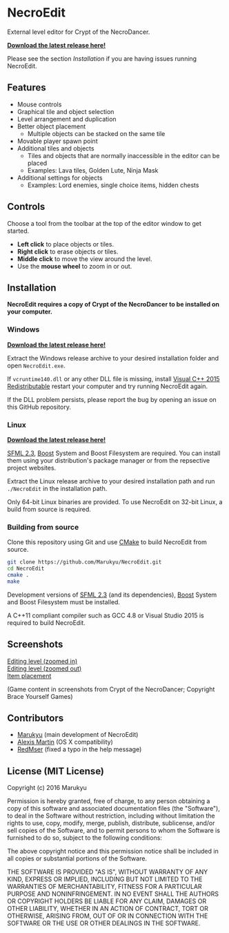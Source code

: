 # NecroEdit

External level editor for Crypt of the NecroDancer.

**[Download the latest release here!](https://github.com/Marukyu/NecroEdit/releases)**

Please see the section *Installation* if you are having issues running NecroEdit.

## Features

* Mouse controls
* Graphical tile and object selection
* Level arrangement and duplication
* Better object placement
    * Multiple objects can be stacked on the same tile
* Movable player spawn point
* Additional tiles and objects
    * Tiles and objects that are normally inaccessible in the editor can be placed
    * Examples: Lava tiles, Golden Lute, Ninja Mask
* Additional settings for objects
    * Examples: Lord enemies, single choice items, hidden chests

## Controls

Choose a tool from the toolbar at the top of the editor window to get started.

* **Left click** to place objects or tiles.
* **Right click** to erase objects or tiles.
* **Middle click** to move the view around the level.
* Use the **mouse wheel** to zoom in or out.

## Installation

**NecroEdit requires a copy of Crypt of the NecroDancer to be installed on your computer.**

### Windows

**[Download the latest release here!](https://github.com/Marukyu/NecroEdit/releases)**

Extract the Windows release archive to your desired installation folder and open `NecroEdit.exe`.

If `vcruntime140.dll` or any other DLL file is missing, install
[Visual C++ 2015 Redistributable](https://www.microsoft.com/en-us/download/details.aspx?id=48145) restart your computer
and try running NecroEdit again.

If the DLL problem persists, please report the bug by opening an issue on this GitHub repository.

### Linux

**[Download the latest release here!](https://github.com/Marukyu/NecroEdit/releases)**

[SFML 2.3](http://sfml-dev.org), [Boost](http://boost.org) System and Boost Filesystem are required. You can install
them using your distribution's package manager or from the repsective project websites.

Extract the Linux release archive to your desired installation path and run `./NecroEdit` in the installation path.

Only 64-bit Linux binaries are provided. To use NecroEdit on 32-bit Linux, a build from source is required.

### Building from source

Clone this repository using Git and use [CMake](https://cmake.org) to build NecroEdit from source.

```sh
git clone https://github.com/Marukyu/NecroEdit.git
cd NecroEdit
cmake .
make
```

Development versions of [SFML 2.3](http://sfml-dev.org) (and its dependencies), [Boost](http://boost.org) System and
Boost Filesystem must be installed.

A C++11 compliant compiler such as GCC 4.8 or Visual Studio 2015 is required to build NecroEdit.

## Screenshots

[Editing level (zoomed in)](http://i.imgur.com/eN00kTj.png)  
[Editing level (zoomed out)](http://i.imgur.com/hej7AFZ.png)  
[Item placement](http://i.imgur.com/mBacWM8.png)  

(Game content in screenshots from Crypt of the NecroDancer; Copyright Brace Yourself Games)

## Contributors

* [Marukyu](https://github.com/Marukyu) (main development of NecroEdit)
* [Alexis Martin](https://github.com/alexismartin) (OS X compatibility)
* [RedMser](https://github.com/RedMser) (fixed a typo in the help message)

## License (MIT License)

Copyright (c) 2016 Marukyu

Permission is hereby granted, free of charge, to any person obtaining a copy
of this software and associated documentation files (the "Software"), to deal
in the Software without restriction, including without limitation the rights
to use, copy, modify, merge, publish, distribute, sublicense, and/or sell
copies of the Software, and to permit persons to whom the Software is
furnished to do so, subject to the following conditions:

The above copyright notice and this permission notice shall be included in all
copies or substantial portions of the Software.

THE SOFTWARE IS PROVIDED "AS IS", WITHOUT WARRANTY OF ANY KIND, EXPRESS OR
IMPLIED, INCLUDING BUT NOT LIMITED TO THE WARRANTIES OF MERCHANTABILITY,
FITNESS FOR A PARTICULAR PURPOSE AND NONINFRINGEMENT. IN NO EVENT SHALL THE
AUTHORS OR COPYRIGHT HOLDERS BE LIABLE FOR ANY CLAIM, DAMAGES OR OTHER
LIABILITY, WHETHER IN AN ACTION OF CONTRACT, TORT OR OTHERWISE, ARISING FROM,
OUT OF OR IN CONNECTION WITH THE SOFTWARE OR THE USE OR OTHER DEALINGS IN THE
SOFTWARE.
